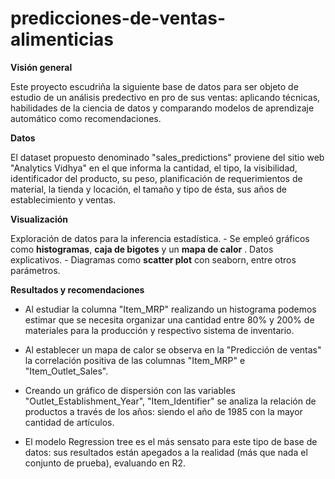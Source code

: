 # predicciones-de-ventas-alimenticias
**Visión general**

Este proyecto escudriña la siguiente base de datos para ser objeto de estudio de un análisis predectivo en pro de sus ventas: aplicando técnicas, habilidades de la ciencia de datos y comparando modelos de aprendizaje automático como recomendaciones.

**Datos**

El dataset propuesto denominado "sales_predictions" proviene del sitio web "Analytics Vidhya" en el que informa la cantidad, el tipo, la visibilidad, identificador del producto, su peso, planificación de requerimientos de material, la tienda y locación, el tamaño y tipo de ésta, sus años de establecimiento y ventas.

**Visualización**

Exploración de datos para la inferencia estadística. - Se empleó gráficos como **histogramas**, **caja de bigotes** y un **mapa de calor** .
Datos explicativos. - Diagramas como **scatter plot** con seaborn, entre otros parámetros.

**Resultados y recomendaciones**

* Al estudiar la columna "Item_MRP" realizando un histograma podemos estimar que se necesita organizar una cantidad entre 80% y 200% de materiales para la producción y respectivo sistema de inventario.

* Al establecer un mapa de calor se observa en la "Predicción de ventas" la correlación positiva de las columnas "Item_MRP" e "Item_Outlet_Sales".

* Creando un gráfico de dispersión con las variables "Outlet_Establishment_Year", "Item_Identifier" se analiza la relación de productos a través de los años: siendo el año de 1985 con la mayor cantidad de artículos.

* El modelo Regression tree es el más sensato para este tipo de base de datos: sus resultados están apegados a la realidad (más que nada el conjunto de prueba), evaluando en R2. 

